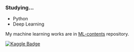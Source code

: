 ### Studying...
- Python
- Deep Learning

My machine learning works are in [ML-contents](https://github.com/RK-IM/ML-contents) repository.

[![Kaggle Badge](https://img.shields.io/badge/kaggle-20BEFF?style=flat&logo=Kaggle&logoColor=white&link=https://www.kaggle.com/rakgyunim)](https://www.kaggle.com/rakgyunim)
